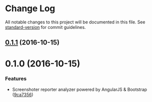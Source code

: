 # Change Log

All notable changes to this project will be documented in this file. See [standard-version](https://github.com/conventional-changelog/standard-version) for commit guidelines.

<a name="0.1.1"></a>
## [0.1.1](https://github.com/azachar/screenshoter-report-analyzer/compare/v0.1.0...v0.1.1) (2016-10-15)



<a name="0.1.0"></a>
# 0.1.0 (2016-10-15)


### Features

* Screenshoter reporter analyzer powered by AngularJS & Bootstrap ([9ca7356](https://github.com/azachar/protractor-report-analyzer/commit/9ca7356))

